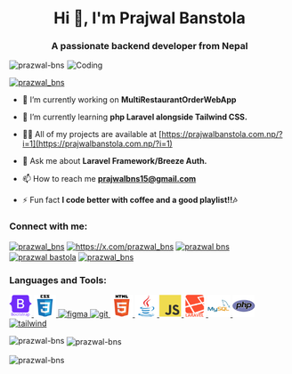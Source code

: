 <h1 align="center">Hi 👋, I'm Prajwal Banstola</h1>
<h3 align="center">A passionate backend developer from Nepal</h3>
<img align="right" alt="Coding" width="400" src="https://64.media.tumblr.com/2d0af9c90d1b1107313cc20bda01548a/tumblr_outwxnanpp1u79o2lo1_640.gifv" />

<p align="left"> <img src="https://komarev.com/ghpvc/?username=prazwal-bns&label=Profile%20views&color=0e75b6&style=flat" alt="prazwal-bns" /> </p>

<p align="left"> <a href="https://twitter.com/prazwal_bns" target="blank"><img src="https://img.shields.io/twitter/follow/prazwal_bns?logo=twitter&style=for-the-badge" alt="prazwal_bns" /></a> </p>

- 🔭 I’m currently working on **MultiRestaurantOrderWebApp**

- 🌱 I’m currently learning **php Laravel alongside Tailwind CSS.**

- 👨‍💻 All of my projects are available at [https://prajwalbanstola.com.np/?i=1](https://prajwalbanstola.com.np/?i=1)

- 💬 Ask me about **Laravel Framework/Breeze Auth.**

- 📫 How to reach me **prajwalbns15@gmail.com**

- ⚡ Fun fact **I code better with coffee and a good playlist!!🎶**

<h3 align="left">Connect with me:</h3>
<p align="left">
<a href="https://twitter.com/prazwal_bns" target="blank"><img align="center" src="https://raw.githubusercontent.com/rahuldkjain/github-profile-readme-generator/master/src/images/icons/Social/twitter.svg" alt="prazwal_bns" height="30" width="40" /></a>
<a href="https://linkedin.com/in/https://x.com/prazwal_bns" target="blank"><img align="center" src="https://raw.githubusercontent.com/rahuldkjain/github-profile-readme-generator/master/src/images/icons/Social/linked-in-alt.svg" alt="https://x.com/prazwal_bns" height="30" width="40" /></a>
<a href="https://stackoverflow.com/users/prazwal bns" target="blank"><img align="center" src="https://raw.githubusercontent.com/rahuldkjain/github-profile-readme-generator/master/src/images/icons/Social/stack-overflow.svg" alt="prazwal bns" height="30" width="40" /></a>
<a href="https://fb.com/prazwal bastola" target="blank"><img align="center" src="https://raw.githubusercontent.com/rahuldkjain/github-profile-readme-generator/master/src/images/icons/Social/facebook.svg" alt="prazwal bastola" height="30" width="40" /></a>
<a href="https://instagram.com/prazwal_bns" target="blank"><img align="center" src="https://raw.githubusercontent.com/rahuldkjain/github-profile-readme-generator/master/src/images/icons/Social/instagram.svg" alt="prazwal_bns" height="30" width="40" /></a>
</p>

<h3 align="left">Languages and Tools:</h3>
<p align="left"> <a href="https://getbootstrap.com" target="_blank" rel="noreferrer"> <img src="https://raw.githubusercontent.com/devicons/devicon/master/icons/bootstrap/bootstrap-plain-wordmark.svg" alt="bootstrap" width="40" height="40"/> </a> <a href="https://www.w3schools.com/css/" target="_blank" rel="noreferrer"> <img src="https://raw.githubusercontent.com/devicons/devicon/master/icons/css3/css3-original-wordmark.svg" alt="css3" width="40" height="40"/> </a> <a href="https://www.figma.com/" target="_blank" rel="noreferrer"> <img src="https://www.vectorlogo.zone/logos/figma/figma-icon.svg" alt="figma" width="40" height="40"/> </a> <a href="https://git-scm.com/" target="_blank" rel="noreferrer"> <img src="https://www.vectorlogo.zone/logos/git-scm/git-scm-icon.svg" alt="git" width="40" height="40"/> </a> <a href="https://www.w3.org/html/" target="_blank" rel="noreferrer"> <img src="https://raw.githubusercontent.com/devicons/devicon/master/icons/html5/html5-original-wordmark.svg" alt="html5" width="40" height="40"/> </a> <a href="https://www.java.com" target="_blank" rel="noreferrer"> <img src="https://raw.githubusercontent.com/devicons/devicon/master/icons/java/java-original.svg" alt="java" width="40" height="40"/> </a> <a href="https://developer.mozilla.org/en-US/docs/Web/JavaScript" target="_blank" rel="noreferrer"> <img src="https://raw.githubusercontent.com/devicons/devicon/master/icons/javascript/javascript-original.svg" alt="javascript" width="40" height="40"/> </a> <a href="https://laravel.com/" target="_blank" rel="noreferrer"> <img src="https://raw.githubusercontent.com/devicons/devicon/master/icons/laravel/laravel-plain-wordmark.svg" alt="laravel" width="40" height="40"/> </a> <a href="https://www.mysql.com/" target="_blank" rel="noreferrer"> <img src="https://raw.githubusercontent.com/devicons/devicon/master/icons/mysql/mysql-original-wordmark.svg" alt="mysql" width="40" height="40"/> </a> <a href="https://www.php.net" target="_blank" rel="noreferrer"> <img src="https://raw.githubusercontent.com/devicons/devicon/master/icons/php/php-original.svg" alt="php" width="40" height="40"/> </a> <a href="https://tailwindcss.com/" target="_blank" rel="noreferrer"> <img src="https://www.vectorlogo.zone/logos/tailwindcss/tailwindcss-icon.svg" alt="tailwind" width="40" height="40"/> </a> </p>

<p><img align="left" src="https://github-readme-stats.vercel.app/api/top-langs?username=prazwal-bns&show_icons=true&locale=en&layout=compact" alt="prazwal-bns" /></p>

<p>&nbsp;<img align="center" src="https://github-readme-stats.vercel.app/api?username=prazwal-bns&show_icons=true&locale=en" alt="prazwal-bns" /></p>

<p><img align="center" src="https://github-readme-streak-stats.herokuapp.com/?user=prazwal-bns&" alt="prazwal-bns" /></p>
